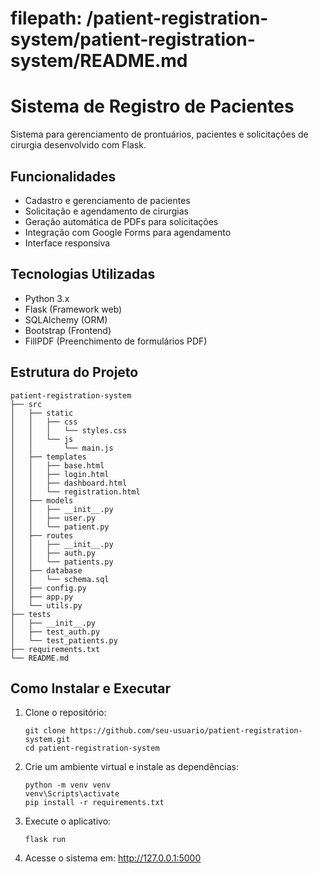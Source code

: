 # filepath: /patient-registration-system/patient-registration-system/README.md

# Sistema de Registro de Pacientes

Sistema para gerenciamento de prontuários, pacientes e solicitações de cirurgia desenvolvido com Flask.

## Funcionalidades

- Cadastro e gerenciamento de pacientes
- Solicitação e agendamento de cirurgias
- Geração automática de PDFs para solicitações
- Integração com Google Forms para agendamento
- Interface responsiva

## Tecnologias Utilizadas

- Python 3.x
- Flask (Framework web)
- SQLAlchemy (ORM)
- Bootstrap (Frontend)
- FillPDF (Preenchimento de formulários PDF)

## Estrutura do Projeto

```
patient-registration-system
├── src
│   ├── static
│   │   ├── css
│   │   │   └── styles.css
│   │   └── js
│   │       └── main.js
│   ├── templates
│   │   ├── base.html
│   │   ├── login.html
│   │   ├── dashboard.html
│   │   └── registration.html
│   ├── models
│   │   ├── __init__.py
│   │   ├── user.py
│   │   └── patient.py
│   ├── routes
│   │   ├── __init__.py
│   │   ├── auth.py
│   │   └── patients.py
│   ├── database
│   │   └── schema.sql
│   ├── config.py
│   ├── app.py
│   └── utils.py
├── tests
│   ├── __init__.py
│   ├── test_auth.py
│   └── test_patients.py
├── requirements.txt
└── README.md
```

## Como Instalar e Executar

1. Clone o repositório:
   ```
   git clone https://github.com/seu-usuario/patient-registration-system.git
   cd patient-registration-system
   ```

2. Crie um ambiente virtual e instale as dependências:
   ```
   python -m venv venv
   venv\Scripts\activate
   pip install -r requirements.txt
   ```

3. Execute o aplicativo:
   ```
   flask run
   ```

4. Acesse o sistema em: http://127.0.0.1:5000